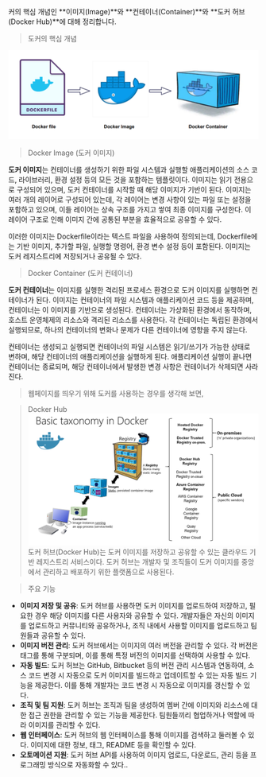 
커의 핵심 개념인 **이미지(Image)**와 **컨테이너(Container)**와 **도커 허브(Docker Hub)**에 대해 정리합니다.

> 도커의 핵심 개념
> 
> 
![image-2.png](./image-2.png)
> 
> Docker Image (도커 이미지)
> 

**도커 이미지**는 컨테이너를 생성하기 위한 파일 시스템과 실행할 애플리케이션의 소스 코드, 라이브러리, 환경 설정 등의 모든 것을 포함하는 템플릿이다. 이미지는 읽기 전용으로 구성되어 있으며, 도커 컨테이너를 시작할 때 해당 이미지가 기반이 된다. 이미지는 여러 개의 레이어로 구성되어 있는데, 각 레이어는 변경 사항이 있는 파일 또는 설정을 포함하고 있으며, 이들 레이어는 상속 구조를 가지고 쌓여 최종 이미지를 구성한다. 이 레이어 구조로 인해 이미지 간에 공통된 부분을 효율적으로 공유할 수 있다.

이러한 이미지는 Dockerfile이라는 텍스트 파일을 사용하여 정의되는데, Dockerfile에는 기반 이미지, 추가할 파일, 실행할 명령어, 환경 변수 설정 등이 포함된다. 이미지는 도커 레지스트리에 저장되거나 공유될 수 있다.

> Docker Container (도커 컨테이너)
> 

**도커 컨테이너**는 이미지를 실행한 격리된 프로세스 환경으로 도커 이미지를 실행하면 컨테이너가 된다. 이미지는 컨테이너의 파일 시스템과 애플리케이션 코드 등을 제공하며, 컨테이너는 이 이미지를 기반으로 생성된다. 컨테이너는 가상화된 환경에서 동작하며, 호스트 운영체제의 리소스와 격리된 리소스를 사용한다. 각 컨테이너는 독립된 환경에서 실행되므로, 하나의 컨테이너의 변화나 문제가 다른 컨테이너에 영향을 주지 않는다.

컨테이너는 생성되고 실행되면 컨테이너의 파일 시스템은 읽기/쓰기가 가능한 상태로 변하며, 해당 컨테이너의 애플리케이션을 실행하게 된다. 애플리케이션 실행이 끝나면 컨테이너는 종료되며, 해당 컨테이너에서 발생한 변경 사항은 컨테이너가 삭제되면 사라진다.

> 웹페이지를 띄우기 위해 도커를 사용하는 경우를 생각해 보면,
> 

> Docker Hub
![image-3.png](./image-3.png)
도커 허브(Docker Hub)는 도커 이미지를 저장하고 공유할 수 있는 클라우드 기반 레지스트리 서비스이다. 도커 허브는 개발자 및 조직들이 도커 이미지를 중앙에서 관리하고 배포하기 위한 플랫폼으로 사용된다.

 > 주요 기능
> 
- **이미지 저장 및 공유**: 도커 허브를 사용하면 도커 이미지를 업로드하여 저장하고, 필요한 경우 해당 이미지를 다른 사용자와 공유할 수 있다. 개발자들은 자신의 이미지를 업로드하고 커뮤니티와 공유하거나, 조직 내에서 사용할 이미지를 업로드하고 팀원들과 공유할 수 있다.
- **이미지 버전 관리**: 도커 허브에서는 이미지의 여러 버전을 관리할 수 있다. 각 버전은 태그를 통해 구분되며, 이를 통해 특정 버전의 이미지를 선택하여 사용할 수 있다.
- **자동 빌드**: 도커 허브는 GitHub, Bitbucket 등의 버전 관리 시스템과 연동하여, 소스 코드 변경 시 자동으로 도커 이미지를 빌드하고 업데이트할 수 있는 자동 빌드 기능을 제공한다. 이를 통해 개발자는 코드 변경 시 자동으로 이미지를 갱신할 수 있다.
- **조직 및 팀 지원**: 도커 허브는 조직과 팀을 생성하여 멤버 간에 이미지와 리소스에 대한 접근 권한을 관리할 수 있는 기능을 제공한다. 팀원들끼리 협업하거나 역할에 따라 이미지를 관리할 수 있다.
- **웹 인터페이스**: 도커 허브의 웹 인터페이스를 통해 이미지를 검색하고 둘러볼 수 있다. 이미지에 대한 정보, 태그, README 등을 확인할 수 있다.
- **오토메이션 지원**: 도커 허브 API를 사용하여 이미지 업로드, 다운로드, 관리 등을 프로그래밍 방식으로 자동화할 수 있다..

